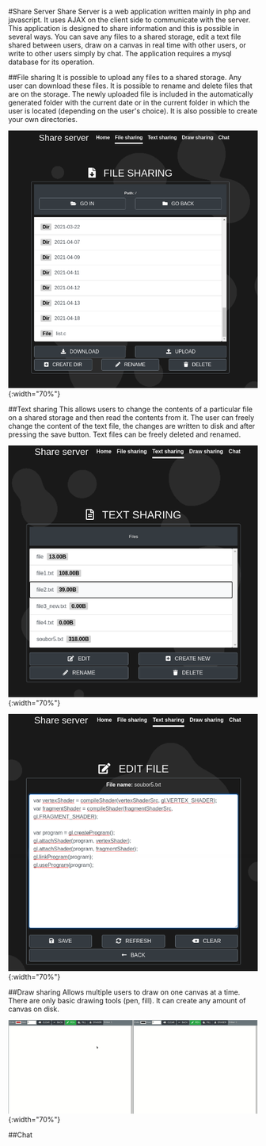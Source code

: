 #Share Server
Share Server is a web application written mainly in php and javascript. It uses AJAX on the client side to communicate with the server. This application is designed to share information and this is possible in several ways. You can save any files to a shared storage, edit a text file shared between users, draw on a canvas in real time with other users, or write to other users simply by chat. The application requires a mysql database for its operation.

##File sharing
It is possible to upload any files to a shared storage. Any user can download these files. It is possible to rename and delete files that are on the storage. The newly uploaded file is included in the automatically generated folder with the current date or in the current folder in which the user is located (depending on the user's choice). It is also possible to create your own directories.

![file sharing](./doc/file.png){:width="70%"}

##Text sharing
This allows users to change the contents of a particular file on a shared storage and then read the contents from it. The user can freely change the content of the text file, the changes are written to disk and after pressing the save button. Text files can be freely deleted and renamed.

![text sharing](./doc/text1.png){:width="70%"}

![text sharing](./doc/text2.png){:width="70%"}

##Draw sharing
Allows multiple users to draw on one canvas at a time. There are only basic drawing tools (pen, fill). It can create any amount of canvas on disk.

![draw sharing](./doc/draw.gif){:width="70%"}

##Chat